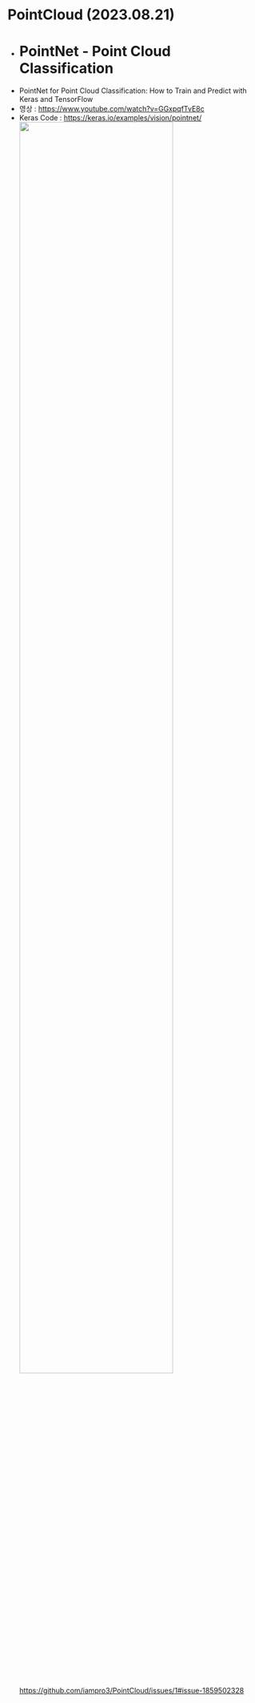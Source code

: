 # PointCloud (2023.08.21)

- # PointNet - Point Cloud Classification
- PointNet for Point Cloud Classification: How to Train and Predict with Keras and TensorFlow
- 영상 : https://www.youtube.com/watch?v=GGxpqfTvE8c
- Keras Code : https://keras.io/examples/vision/pointnet/
[<img width="80%" src="![3Dpointcloud](https://github.com/iampro3/PointCloud/assets/99852881/923342fe-52e3-45cb-b8ac-4c8bd1f0e869)"/>](https://github.com/iampro3/PointCloud/issues/1#issue-1859502328)https://github.com/iampro3/PointCloud/issues/1#issue-1859502328
